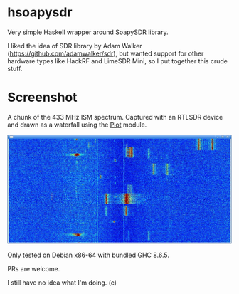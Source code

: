 # hsoapysdr
Very simple Haskell wrapper around SoapySDR library.

I liked the idea of SDR library by Adam Walker (https://github.com/adamwalker/sdr), but wanted support for other hardware types like HackRF and LimeSDR Mini, so I put together this crude stuff.

# Screenshot
A chunk of the 433 MHz ISM spectrum. Captured with an RTLSDR device and drawn as a waterfall using the [Plot](https://github.com/adamwalker/sdr/blob/master/hs_sources/SDR/Plot.hs) module.

![Screenshot](https://github.com/kmikeru/hsoapysdr/blob/master/8f9db17a-837a-4875-aa89-e03117382e20.jpeg?raw=true)

Only tested on Debian x86-64 with bundled GHC 8.6.5.

PRs are welcome.

I still have no idea what I'm doing. (c)
